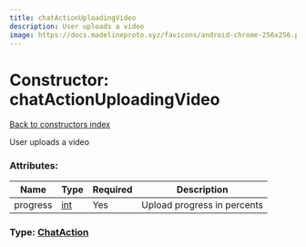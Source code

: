 ```yaml
---
title: chatActionUploadingVideo
description: User uploads a video
image: https://docs.madelineproto.xyz/favicons/android-chrome-256x256.png
---
```

# Constructor: chatActionUploadingVideo  
[Back to constructors index](index.md)



User uploads a video

### Attributes:

| Name     |    Type       | Required | Description |
|----------|---------------|----------|-------------|
|progress|[int](../types/int.md) | Yes|Upload progress in percents|



### Type: [ChatAction](../types/ChatAction.md)


